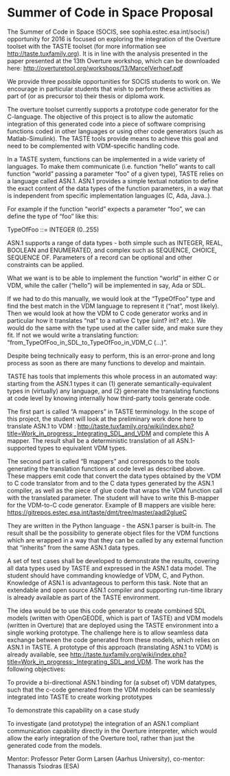 # Summer of Code in Space Proposal

The Summer of Code in Space (SOCIS, see sophia.estec.esa.int/socis/) opportunity for 2016 is focused on exploring the integration of the Overture toolset with the TASTE toolset (for more information see http://taste.tuxfamily.org). It is in line with the analysis presented in the paper presented at the 13th Overture workshop, which can be downloaded here: http://overturetool.org/workshops/13/MarcelVerhoef.pdf

We provide three possible opportunities for SOCIS students to work on. We encourage in particular students that wish to perform these activities as part of (or as precursor to) their thesis or diploma work.

The overture toolset currently supports a prototype code generator for the C-language.  The objective of this project is to allow the automatic integration of this generated code into a piece of software comprising functions coded in other languages or using other code generators (such as Matlab-Simulink). The TASTE tools provide means to achieve this goal and need to be complemented with VDM-specific handling code.

In a TASTE system, functions can be implemented in a wide variety of languages. To make them communicate (i.e. function “hello” wants to call function “world” passing a parameter “foo” of a given type), TASTE relies on a language called ASN.1. ASN.1 provides a simple textual notation to define the exact content of the data types of the function parameters, in a way that is independent from specific implementation languages (C, Ada, Java..).

For example if the function “world” expects a parameter “foo”, we can define the type of “foo” like this:

TypeOfFoo ::= INTEGER (0..255)

ASN.1 supports a range of data types - both simple such as INTEGER, REAL, BOOLEAN and ENUMERATED, and complex such as SEQUENCE, CHOICE, SEQUENCE OF. Parameters of a record can be optional and other constraints can be applied. 

What we want is to be able to implement the function “world” in either C or VDM, while the caller (“hello”) will be implemented in say, Ada or SDL.

If we had to do this manually, we would look at the “TypeOfFoo” type and find the best match in the VDM language to represent it (“nat”, most likely). Then we would look at how the VDM to C code generator works and in particular how it translates “nat” to a native C type (uint? int? etc.). We would do the same with the type used at the caller side, and make sure they fit. If not we would write a translating function: “from_TypeOfFoo_in_SDL_to_TypeOfFoo_in_VDM_C (...)”.

Despite being technically easy to perform, this is an error-prone and long process as soon as there are many functions to develop and maintain. 

TASTE has tools that implements this whole process in an automated way: starting from the ASN.1 types it can (1) generate semantically-equivalent types in (virtually) any language, and (2) generate the translating functions at code level by knowing internally how third-party tools generate code.

The first part is called “A mappers” in TASTE terminology. In the scope of this project, the student will look at the preliminary work done here to translate ASN.1 to VDM : http://taste.tuxfamily.org/wiki/index.php?title=Work_in_progress:_Integrating_SDL_and_VDM and complete this A mapper. The result shall be a deterministic translation of all ASN.1-supported types to equivalent VDM types.

The second part is called “B mappers” and corresponds to the tools generating the translation functions at code level as described above. These mappers emit code that convert the data types obtained by the VDM to C code translator from and to the C data types generated by the ASN.1 compiler, as well as the piece of glue code that wraps the VDM function call with the translated parameter.
The student will have to write this B-mapper for the VDM-to-C code generator. Example of B mappers are visible here: https://gitrepos.estec.esa.int/taste/dmt/tree/master/aadl2glueC

They are written in the Python language - the ASN.1 parser is built-in.
The result shall be the possibility to generate object files for the VDM functions which are wrapped in a way that they can be called by any external function that “inherits” from the same ASN.1 data types.

A set of test cases shall be developed to demonstrate the results, covering all data types used by TASTE and expressed in the ASN.1 data model.
The student should have commanding knowledge of VDM, C, and Python. Knowledge of ASN.1 is advantageous to perform this task. Note that an extendable and open source ASN.1 compiler and supporting run-time library is already available as part of the TASTE environment.

The idea would be to use this code generator to create combined SDL models (written with OpenGEODE, which is part of TASTE) and VDM models (written in Overture) that are deployed using the TASTE environment into a single working prototype. The challenge here is to allow seamless data exchange between the code generated from these models, which relies on ASN.1 in TASTE. A prototype of this approach (translating ASN.1 to VDM) is already available, see http://taste.tuxfamily.org/wiki/index.php?title=Work_in_progress:_Integrating_SDL_and_VDM. The work has the following objectives:

To provide a bi-directional ASN.1 binding for (a subset of) VDM datatypes, such that the c-code generated from the VDM models can be seamlessly integrated into TASTE to create working prototypes

To demonstrate this capability on a case study

To investigate (and prototype) the integration of an ASN.1 compliant communication capability directly in the Overture interpreter, which would allow the early integration of the Overture tool, rather than just the generated code from the models.

Mentor: Professor Peter Gorm Larsen (Aarhus University), co-mentor: Thanassis Tsiodras (ESA)

